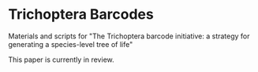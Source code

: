# Trichoptera Barcodes
Materials and scripts for "The Trichoptera barcode initiative: a strategy for generating a species-level tree of life"

This paper is currently in review.